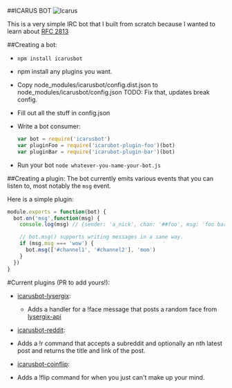 ##ICARUS BOT
![Icarus](http://upload.wikimedia.org/wikipedia/commons/thumb/f/f5/%27The_Fall_of_Icarus%27%2C_17th_century%2C_Mus%C3%A9e_Antoine_Vivenel.JPG/640px-%27The_Fall_of_Icarus%27%2C_17th_century%2C_Mus%C3%A9e_Antoine_Vivenel.JPG)

This is a very simple IRC bot that I built from scratch because I wanted to
learn about [RFC 2813](http://tools.ietf.org/html/rfc2813)

##Creating a bot:
 - `npm install icarusbot`
 - npm install any plugins you want.
 - Copy node_modules/icarusbot/config.dist.json to node_modules/icarusbot/config.json TODO: Fix that, updates break config.
 - Fill out all the stuff in config.json
 - Write a bot consumer:

    ```javascript
    var bot = require('icarusbot')
    var pluginFoo = require('icarubot-plugin-foo')(bot)
    var pluginBar = require('icarubot-plugin-bar')(bot)
    ```
 - Run your bot
   `node whatever-you-name-your-bot.js`


##Creating a plugin:
The bot currently emits various events that you can listen to, most notably the
`msg` event.


Here is a simple plugin:
```javascript
module.exports = function(bot) {
  bot.on('msg',function(msg) {
    console.log(msg) // {sender: 'a_nick', chan: '##foo', msg: 'foo bar baz'}

    // bot.msg() supports writing messages in a sane way.
    if (msg.msg === 'wow') {
      bot.msg(['#channel1', '#channel2'], 'mom')
    }
  })
}
```

#Current plugins (PR to add yours!):
 - [icarusbot-lysergix](https://github.com/kid-icarus/icarusbot-lysergix):
   - Adds a handler for a !face message that posts a random face from [lysergix-api](http://smiley.meatcub.es:1337/api/v1/faces)

 - [icarusbot-reddit](https://github.com/kid-icarus/icarusbot-reddit):
  - Adds a !r command that accepts a subreddit and optionally an nth latest
    post and returns the title and link of the post.

 - [icarusbot-coinflip](https://github.com/void--/icarusbot-coinflip):
  - Adds a !flip command for when you just can't make up your mind. 
